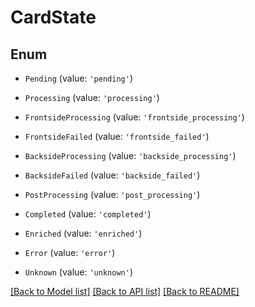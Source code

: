 # CardState


## Enum

* `Pending` (value: `'pending'`)

* `Processing` (value: `'processing'`)

* `FrontsideProcessing` (value: `'frontside_processing'`)

* `FrontsideFailed` (value: `'frontside_failed'`)

* `BacksideProcessing` (value: `'backside_processing'`)

* `BacksideFailed` (value: `'backside_failed'`)

* `PostProcessing` (value: `'post_processing'`)

* `Completed` (value: `'completed'`)

* `Enriched` (value: `'enriched'`)

* `Error` (value: `'error'`)

* `Unknown` (value: `'unknown'`)

[[Back to Model list]](../README.md#documentation-for-models) [[Back to API list]](../README.md#documentation-for-api-endpoints) [[Back to README]](../README.md)
